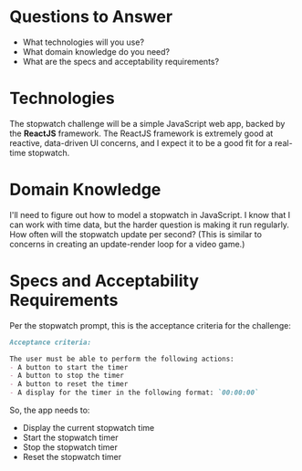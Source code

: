 # Questions to Answer

- What technologies will you use?
- What domain knowledge do you need?
- What are the specs and acceptability requirements?

# Technologies

The stopwatch challenge will be a simple JavaScript web app, backed by the **ReactJS** framework. The ReactJS framework is extremely good at reactive, data-driven UI concerns, and I expect it to be a good fit for a real-time stopwatch.

# Domain Knowledge

I'll need to figure out how to model a stopwatch in JavaScript. I know that I can work with time data, but the harder question is making it run regularly. How often will the stopwatch update per second? (This is similar to concerns in creating an update-render loop for a video game.)

# Specs and Acceptability Requirements

Per the stopwatch prompt, this is the acceptance criteria for the challenge:

```markdown
Acceptance criteria:

The user must be able to perform the following actions:
- A button to start the timer
- A button to stop the timer
- A button to reset the timer
- A display for the timer in the following format: `00:00:00`
```

So, the app needs to:

- Display the current stopwatch time
- Start the stopwatch timer
- Stop the stopwatch timer
- Reset the stopwatch timer
